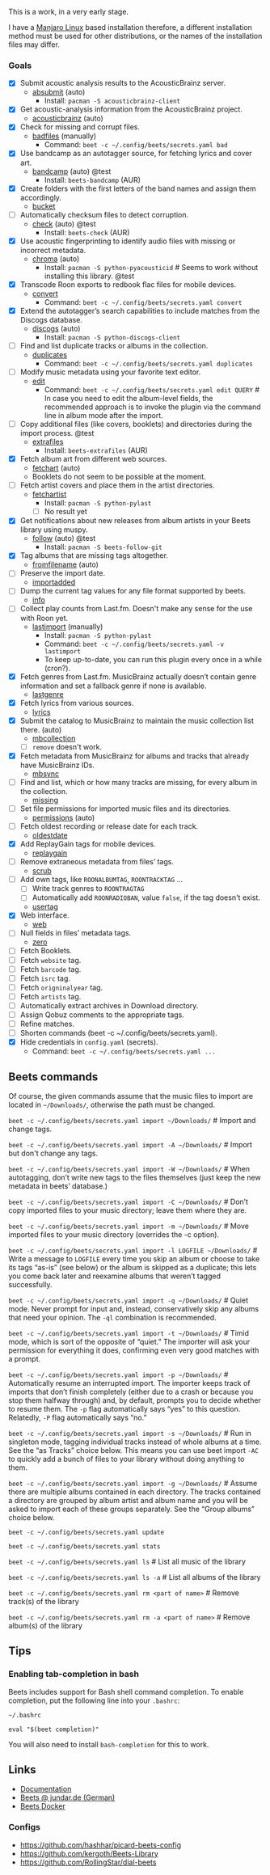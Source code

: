 This is a work, in a very early stage.

I have a [Manjaro Linux](https://manjaro.org/) based installation therefore, a different installation method must be used for other distributions, or the names of the installation files may differ.

### Goals

- [x] Submit acoustic analysis results to the AcousticBrainz server.
  * [absubmit](https://beets.readthedocs.io/en/stable/plugins/absubmit.html) (auto)
    * Install: `pacman -S acousticbrainz-client`
- [x] Get acoustic-analysis information from the AcousticBrainz project.
  * [acousticbrainz](https://beets.readthedocs.io/en/stable/plugins/acousticbrainz.html) (auto)
- [x] Check for missing and corrupt files. 
  * [badfiles](https://beets.readthedocs.io/en/stable/plugins/badfiles.html) (manually)
    * Command: `beet -c ~/.config/beets/secrets.yaml bad`
- [x] Use bandcamp as an autotagger source, for fetching lyrics and cover art.
  * [bandcamp](https://github.com/unrblt/beets-bandcamp) (auto) @test
    * Install: `beets-bandcamp` (AUR)
- [x] Create folders with the first letters of the band names and assign them accordingly.
  * [bucket](https://beets.readthedocs.io/en/stable/plugins/bucket.html)
- [ ] Automatically checksum files to detect corruption.
  * [check](https://github.com/geigerzaehler/beets-check) (auto) @test
    * Install: `beets-check` (AUR)
- [x] Use acoustic fingerprinting to identify audio files with missing or incorrect metadata.
  * [chroma](https://beets.readthedocs.io/en/stable/plugins/chroma.html) (auto)
    * Install: `pacman -S python-pyacousticid` # Seems to work without installing this library. @test
- [x] Transcode Roon exports to redbook flac files for mobile devices.
  * [convert](https://beets.readthedocs.io/en/stable/plugins/convert.html)
    * Command: `beet -c ~/.config/beets/secrets.yaml convert`
- [x] Extend the autotagger’s search capabilities to include matches from the Discogs database.
  * [discogs](https://beets.readthedocs.io/en/stable/plugins/discogs.html) (auto)
    * Install: `pacman -S python-discogs-client`
- [ ] Find and list duplicate tracks or albums in the collection.
  * [duplicates](https://beets.readthedocs.io/en/stable/plugins/duplicates.html)
    * Command: `beet -c ~/.config/beets/secrets.yaml duplicates`
- [ ] Modify music metadata using your favorite text editor.
  * [edit](https://beets.readthedocs.io/en/stable/plugins/edit.html)
    * Command: `beet -c ~/.config/beets/secrets.yaml edit QUERY` # In case you need to edit the album-level fields, the recommended approach is to invoke the plugin via the command line in album mode after the import.
- [ ] Copy additional files (like covers, booklets) and directories during the import process. @test
  * [extrafiles](https://github.com/Holzhaus/beets-extrafiles)
    * Install: `beets-extrafiles` (AUR)
- [x] Fetch album art from different web sources.
  * [fetchart](https://beets.readthedocs.io/en/stable/plugins/fetchart.html) (auto)
  * Booklets do not seem to be possible at the moment.
- [ ] Fetch artist covers and place them in the artist directories.
  * [fetchartist](https://github.com/dkanada/beets-fetchartist)
    * Install: `pacman -S python-pylast`
    - [ ] No result yet
- [x] Get notifications about new releases from album artists in your Beets library using muspy.
  * [follow](https://github.com/nolsto/beets-follow) (auto) @test
    * Install: `pacman -S beets-follow-git`
- [x] Tag albums that are missing tags altogether.
  * [fromfilename](https://beets.readthedocs.io/en/stable/plugins/fromfilename.html) (auto)
- [ ] Preserve the import date.
  * [importadded](https://beets.readthedocs.io/en/stable/plugins/importadded.html)
- [ ] Dump the current tag values for any file format supported by beets.
  * [info](https://beets.readthedocs.io/en/stable/plugins/info.html)
- [ ] Collect play counts from Last.fm. Doesn't make any sense for the use with Roon yet.
  * [lastimport](https://beets.readthedocs.io/en/stable/plugins/lastimport.html) (manually)
    * Install: `pacman -S python-pylast`
    * Command: `beet -c ~/.config/beets/secrets.yaml -v lastimport`
    * To keep up-to-date, you can run this plugin every once in a while (cron?).
- [x] Fetch genres from Last.fm. MusicBrainz actually doesn’t contain genre information and set a fallback genre if none is available.
  * [lastgenre](https://beets.readthedocs.io/en/stable/plugins/lastgenre.html)
- [x] Fetch lyrics from various sources.
  * [lyrics](https://beets.readthedocs.io/en/stable/plugins/lyrics.html)
- [x] Submit the catalog to MusicBrainz to maintain the music collection list there. (auto)
  * [mbcollection](https://beets.readthedocs.io/en/stable/plugins/mbcollection.html)
  - [ ] `remove` doesn't work.
- [x] Fetch metadata from MusicBrainz for albums and tracks that already have MusicBrainz IDs.
  * [mbsync](https://beets.readthedocs.io/en/stable/plugins/mbsync.html)
- [ ] Find and list, which or how many tracks are missing, for every album in the collection.
  * [missing](https://beets.readthedocs.io/en/stable/plugins/missing.html)
- [ ] Set file permissions for imported music files and its directories.
  * [permissions](https://beets.readthedocs.io/en/stable/plugins/permissions.html) (auto)
- [ ] Fetch oldest recording or release date for each track.
  * [oldestdate](https://github.com/kernitus/beets-oldestdate)
- [x] Add ReplayGain tags for mobile devices.
  * [replaygain](https://beets.readthedocs.io/en/stable/plugins/replaygain.html)
- [ ] Remove extraneous metadata from files’ tags.
  * [scrub](https://beets.readthedocs.io/en/stable/plugins/scrub.html)
- [ ] Add own tags, like `ROONALBUMTAG`, `ROONTRACKTAG` ...
  - [ ] Write track genres to `ROONTRAGTAG`
  - [ ] Automatically add `ROONRADIOBAN`, value `false`, if the tag doesn't exist.
  * [usertag](https://github.com/igordertigor/beets-usertag)
- [x] Web interface.
  * [web](https://beets.readthedocs.io/en/stable/plugins/web.html)
- [ ] Null fields in files’ metadata tags.
  * [zero](https://beets.readthedocs.io/en/stable/plugins/zero.html)
- [ ] Fetch Booklets.
- [ ] Fetch `website` tag.
- [ ] Fetch `barcode` tag.
- [ ] Fetch `isrc` tag.
- [ ] Fetch `origninalyear` tag.
- [ ] Fetch `artists` tag.
- [ ] Automatically extract archives in Download directory.
- [ ] Assign Qobuz comments to the appropriate tags.
- [ ] Refine matches.
- [ ] Shorten commands (beet -c ~/.config/beets/secrets.yaml).
- [x] Hide credentials in `config.yaml` (secrets).
  * Command: `beet -c ~/.config/beets/secrets.yaml ...`

## Beets commands

Of course, the given commands assume that the music files to import are located in `~/Downloads/`, otherwise the path must be changed.

`beet -c ~/.config/beets/secrets.yaml import ~/Downloads/` # Import and change tags.

`beet -c ~/.config/beets/secrets.yaml import -A ~/Downloads/` # Import but don't change any tags.

`beet -c ~/.config/beets/secrets.yaml import -W ~/Downloads/` # When autotagging, don’t write new tags to the files themselves (just keep the new metadata in beets’ database.)

`beet -c ~/.config/beets/secrets.yaml import -C ~/Downloads/` # Don’t copy imported files to your music directory; leave them where they are.

`beet -c ~/.config/beets/secrets.yaml import -m ~/Downloads/` # Move imported files to your music directory (overrides the -c option).

`beet -c ~/.config/beets/secrets.yaml import -l LOGFILE ~/Downloads/` # Write a message to `LOGFILE` every time you skip an album or choose to take its tags “as-is” (see below) or the album is skipped as a duplicate; this lets you come back later and reexamine albums that weren’t tagged successfully.

`beet -c ~/.config/beets/secrets.yaml import -q ~/Downloads/` # Quiet mode. Never prompt for input and, instead, conservatively skip any albums that need your opinion. The `-ql` combination is recommended.

`beet -c ~/.config/beets/secrets.yaml import -t ~/Downloads/` # Timid mode, which is sort of the opposite of “quiet.” The importer will ask your permission for everything it does, confirming even very good matches with a prompt.

`beet -c ~/.config/beets/secrets.yaml import -p ~/Downloads/` # Automatically resume an interrupted import. The importer keeps track of imports that don’t finish completely (either due to a crash or because you stop them halfway through) and, by default, prompts you to decide whether to resume them. The `-p` flag automatically says “yes” to this question. Relatedly, `-P` flag automatically says “no.”

`beet -c ~/.config/beets/secrets.yaml import -s ~/Downloads/` # Run in singleton mode, tagging individual tracks instead of whole albums at a time. See the “as Tracks” choice below. This means you can use beet import `-AC` to quickly add a bunch of files to your library without doing anything to them.

`beet -c ~/.config/beets/secrets.yaml import -g ~/Downloads/` # Assume there are multiple albums contained in each directory. The tracks contained a directory are grouped by album artist and album name and you will be asked to import each of these groups separately. See the “Group albums” choice below.



`beet -c ~/.config/beets/secrets.yaml update`

`beet -c ~/.config/beets/secrets.yaml stats`

`beet -c ~/.config/beets/secrets.yaml ls` # List all music of the library

`beet -c ~/.config/beets/secrets.yaml ls -a` # List all albums of the library

`beet -c ~/.config/beets/secrets.yaml rm <part of name>` # Remove track(s) of the library

`beet -c ~/.config/beets/secrets.yaml rm -a <part of name>` # Remove album(s) of the library

## Tips

### Enabling tab-completion in bash

Beets includes support for Bash shell command completion. To enable completion, put the following line into your `.bashrc`:

```
~/.bashrc

eval "$(beet completion)"
```

You will also need to install `bash-completion` for this to work. 

## Links

* [Documentation](https://beets.readthedocs.io)
* [Beets @ jundar.de (German)](https://jundar.de/beets-konfigurieren/)
* [Beets Docker](https://blog.linuxserver.io/2016/10/08/managing-your-music-collection-with-beets/)

### Configs

* https://github.com/hashhar/picard-beets-config
* https://github.com/kergoth/Beets-Library
* https://github.com/RollingStar/dial-beets
